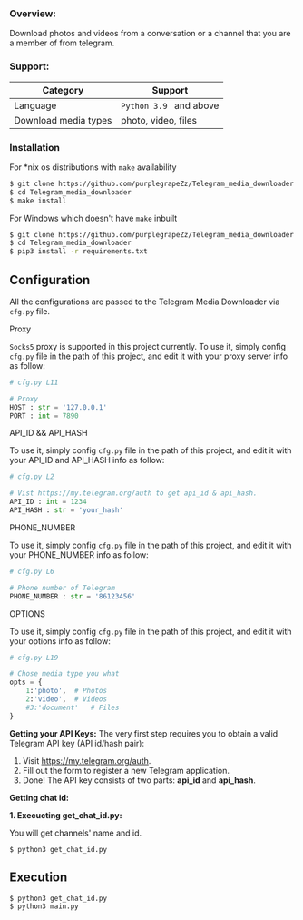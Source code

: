 ### Overview:
Download photos and videos from a conversation or a channel that you are a member of from telegram.

### Support:
| Category             | Support                 |
| -------------------- | ----------------------- |
| Language             | `Python 3.9 ` and above |
| Download media types | photo, video, files     |

### Installation

For *nix os distributions with `make` availability
```sh
$ git clone https://github.com/purplegrapeZz/Telegram_media_downloader.git
$ cd Telegram_media_downloader
$ make install
```
For Windows which doesn't have `make` inbuilt 
```sh
$ git clone https://github.com/purplegrapeZz/Telegram_media_downloader.git
$ cd Telegram_media_downloader
$ pip3 install -r requirements.txt
```

## Configuration 

All the configurations are  passed to the Telegram Media Downloader via `cfg.py` file.

Proxy

`Socks5` proxy is supported in this project currently. To use it, simply config `cfg.py` file in the path of this project, and edit it with your proxy server info as follow:

```cfg.py
# cfg.py L11

# Proxy
HOST : str = '127.0.0.1'
PORT : int = 7890
```

API_ID && API_HASH

To use it, simply config `cfg.py` file in the path of this project, and edit it with your API_ID and API_HASH info as follow:

```cfg.py
# cfg.py L2

# Vist https://my.telegram.org/auth to get api_id & api_hash.
API_ID : int = 1234
API_HASH : str = 'your_hash'
```

PHONE_NUMBER

To use it, simply config `cfg.py` file in the path of this project, and edit it with your PHONE_NUMBER info as follow:

```cfg.py
# cfg.py L6

# Phone number of Telegram
PHONE_NUMBER : str = '86123456'
```

OPTIONS

To use it, simply config `cfg.py` file in the path of this project, and edit it with your options info as follow:

```cfg.py
# cfg.py L19

# Chose media type you what
opts = {
	1:'photo',	# Photos
	2:'video',	# Videos
	#3:'document'	# Files
}
```



**Getting your API Keys:**
The very first step requires you to obtain a valid Telegram API key (API id/hash pair):
1.  Visit  https://my.telegram.org/auth.
2.  Fill out the form to register a new Telegram application. 
3.  Done! The API key consists of two parts:  **api_id**  and  **api_hash**.


**Getting chat id:**

**1. Execucting  get_chat_id.py:**

You will get channels' name and id.

`$ python3 get_chat_id.py`

## Execution
```sh
$ python3 get_chat_id.py
$ python3 main.py
```
